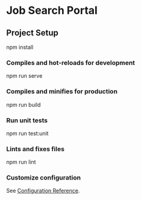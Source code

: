 # Job Search Portal

## Project Setup
npm install

### Compiles and hot-reloads for development
npm run serve

### Compiles and minifies for production
npm run build

### Run unit tests

npm run test:unit

### Lints and fixes files
npm run lint

### Customize configuration
See [Configuration Reference](https://cli.vuejs.org/config/).
